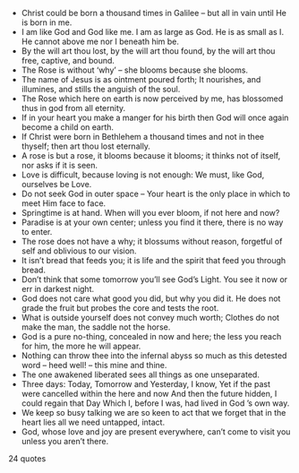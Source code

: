  - Christ could be born a thousand times in Galilee – but all in vain until He is born in me.
 - I am like God and God like me. I am as large as God. He is as small as I. He cannot above me nor I beneath him be.
 - By the will art thou lost, by the will art thou found, by the will art thou free, captive, and bound.
 - The Rose is without ‘why’ – she blooms because she blooms.
 - The name of Jesus is as ointment poured forth; It nourishes, and illumines, and stills the anguish of the soul.
 - The Rose which here on earth is now perceived by me, has blossomed thus in god from all eternity.
 - If in your heart you make a manger for his birth then God will once again become a child on earth.
 - If Christ were born in Bethlehem a thousand times and not in thee thyself; then art thou lost eternally.
 - A rose is but a rose, it blooms because it blooms; it thinks not of itself, nor asks if it is seen.
 - Love is difficult, because loving is not enough: We must, like God, ourselves be Love.
 - Do not seek God in outer space – Your heart is the only place in which to meet Him face to face.
 - Springtime is at hand. When will you ever bloom, if not here and now?
 - Paradise is at your own center; unless you find it there, there is no way to enter.
 - The rose does not have a why; it blossums without reason, forgetful of self and oblivious to our vision.
 - It isn’t bread that feeds you; it is life and the spirit that feed you through bread.
 - Don’t think that some tomorrow you’ll see God’s Light. You see it now or err in darkest night.
 - God does not care what good you did, but why you did it. He does not grade the fruit but probes the core and tests the root.
 - What is outside yourself does not convey much worth; Clothes do not make the man, the saddle not the horse.
 - God is a pure no-thing, concealed in now and here; the less you reach for him, the more he will appear.
 - Nothing can throw thee into the infernal abyss so much as this detested word – heed well! – this mine and thine.
 - The one awakened liberated sees all things as one unseparated.
 - Three days: Today, Tomorrow and Yesterday, I know, Yet if the past were cancelled within the here and now And then the future hidden, I could regain that Day Which I, before I was, had lived in God ’s own way.
 - We keep so busy talking we are so keen to act that we forget that in the heart lies all we need untapped, intact.
 - God, whose love and joy are present everywhere, can’t come to visit you unless you aren’t there.

24 quotes